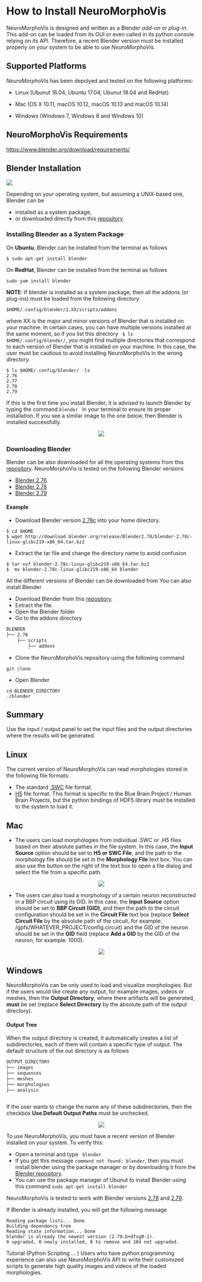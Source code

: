 # How to Install NeuroMorphoVis

NeuroMorphoVis is designed and written as a Blender _add-on_ or _plug-in_. This add-on can be loaded from its GUI or even called in its python console relying on its API. Therefore, a recent Blender version must be installed properly on your system to be able to use _NeuroMorphoVis_. 

## Supported Platforms 

_NeuroMorphoVis_ has been depolyed and tested on the following platforms:
 
+ Linux (Ubunut 16.04, Ubuntu 17.04, Ubunut 18.04 and RedHat) 

+ Mac (OS X 10.11, macOS 10.12, macOS 10.13 and macOS 10.14)

+ Windows (Windows 7, Windows 8 and Windows 10)

## NeuroMorphoVis Requirements 

https://www.blender.org/download/requirements/ 

## Blender Installation 
<p align="left">
  <img src="images/blender-logo.png">
</p>

Depending on your operating system, but assuming a UNIX-based one, Blender can be  
+ installed as a system package, 
+ or downloaded directly from this [repository](http://download.blender.org/release/).

### Installing Blender as a System Package

On __Ubuntu__, Blender can be installed from the terminal as follows 
```
$ sudo apt-get install blender
```

On __RedHat__, Blender can be installed from the terminal as follows
```
sudo yum install blender
```

__NOTE__: If blender is installed as a system package, then all the addons (or plug-ins) must be loaded from the following directory
```
$HOME/.config/blender/2.XX/scripts/addons
```
where XX is the major and minor versions of Blender that is installed on your machine. In certain cases, you can have multiple versions installed at the same moment, so if you list this directory ``` $ ls $HOME/.config/blender/```, you might find multiple directories that correspond to each version of Blender that is installed on your machine. In this case, the user must be cautious to avoid installing NeuroMorphoVis in the wrong directory. 
```
$ ls $HOME/.config/blender/ -ls 
2.76
2.77
2.78
2.79
```

If this is the first time you install Blender, it is advised to launch Blender by typing the command ```blender ``` in your terminal to ensure its proper installation. If you see a similar image to the one below, then Blender is installed successfully. 

<p align="center">
  <img src="images/blender-interface.png">
</p>

### Downloading Blender 
Blender can be also downloaded for all the operating systems from this [repository](http://download.blender.org/release/). NeuroMorphoVis is tested on the following Blender versions 
+ [Blender 2.76](http://download.blender.org/release/Blender2.76/)
+ [Blender 2.78](http://download.blender.org/release/Blender2.78/)
+ [Blender 2.79](http://download.blender.org/release/Blender2.79/)

#### Example 
+ Download Blender version [2.78c](http://download.blender.org/release/Blender2.78/blender-2.78c-linux-glibc219-x86_64.tar.bz2) into your home directory.
```
$ cd $HOME
$ wget http://download.blender.org/release/Blender2.78/blender-2.78c-linux-glibc219-x86_64.tar.bz2
```

+ Extract the tar file and change the directory name to avoid confusion
```
$ tar xvf blender-2.78c-linux-glibc219-x86_64.tar.bz2 
$  mv blender-2.78c-linux-glibc219-x86_64 blender
```






All the different versions of Blender can be downloaded from  You can also install Blender 

+ Download Blender from this [repository](http://download.blender.org/release/Blender2.78/).
+ Extract the file. 
+ Open the Blender folder 
+ Go to the addons directory 

```bash
BLENDER
├── 2.78
    ├── scripts 
        ├── addons
```
 + Clone the NeuroMorphoVis repository using the following command 
 
 ```
 git clone 
 ```
 
 + Open Blender 
 ```
 cd BLENDER_DIRECTORY 
 ./blender 
 ```
 

## Summary
Use the input / output panel to set the input files and the output directories where the results will be generated.    

## Linux
The current version of NeuroMorphoVis can read morphologies stored in the following file formats:
+ The standard [.SWC](http://www.neuronland.org/NLMorphologyConverter/MorphologyFormats/SWC/Spec.html) file format. 
+ [H5](https://developer.humanbrainproject.eu/docs/projects/morphology-documentation/0.0.2/index.html) file format. This format is specific to the Blue Brain Project / Human Brain Projects, but the python bindings of HDF5 library must be installed to the system to load it.   

## Mac 
+ The users can load morphologies from individual .SWC or .H5 files based on their absolute pathes in the file system. In this case, the __Input Source__ option should be set to __H5 or SWC File__, and the path to the morphology file should be set in the __Morphology File__ text box. You can also use the button on the right of the text box to open a file dialog and select the file from a specific path.

<p align="center">
  <img src="images/io-1.png">
</p>

+ The users can also load a morphology of a certain neuron reconstructed in a BBP circuit using its GID. In this case, the __Input Source__ option should be set to __BBP Circuit (GID)__, and then the path to the circuit configuration should be set in the __Circuit File__ text box (replace __Select Circuit File__ by the absolute path of the circuit, for example: /gpfs/WHATEVER_PROJECT/config.circuit) and the GID of the neuron should be set in the __GID__ field (replace __Add a GID__ by the GID of the neuron, for example: 1000).  

<p align="center">
  <img src="images/io-2.png">
</p>

## Windows
NeuroMorphoVis can be only used to load and visualize morphologies. But if the users would like create any output, for example images, videos or meshes, then the __Output Directory__, where there artifacts will be generated, __must__ be set (replace __Select Directory__ by the absolute path of the output directory).

#### Output Tree
When the output directory is created, it automatically creates a list of subdirectories, each of them will contain a specific type of output. The default structure of the out directory is as follows 

```bash
OUTPUT_DIRECTORY
├── images
├── sequences
├── meshes
├── morphologies
├── analysis



```

If the user wants to change the name any of these subdirectories, then the checkbox __Use Default Output Paths__ must be unchecked. 

<p align="center">
  <img src="images/io-3.png">
</p>

To use NeuroMorphoVis, you must have a recent version of Blender installed on your system. To verify this: 
+ Open a terminal and type ``` blender```. 
+ If you get this message ```command not found: blender```, then you must install blender using the package manager or by downloading it from the [Blender repository](http://download.blender.org/release/).
+ You can use the package manager of Ubunut to install Blender using this command 
``` sudo apt-get install blender ```

NeuroMorphoVis is tested to work with Blender versions [2.78](http://download.blender.org/release/Blender2.78/) and [2.79](http://download.blender.org/release/Blender2.79/).

If Blender is already installed, you will get the following message 
```
Reading package lists... Done
Building dependency tree       
Reading state information... Done
blender is already the newest version (2.79.b+dfsg0-1).
0 upgraded, 0 newly installed, 0 to remove and 104 not upgraded.
```

Tutorial (Python  Scripting ... )
Users who have python programming experience can also use NeuroMorphoVis API to write their customized scripts to generate high quality images and videos of the loaded morphologies.  
